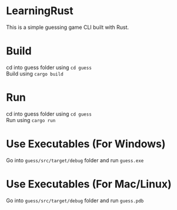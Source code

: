 # LearningRust
This is a simple guessing game CLI built with Rust.  
  
# Build
cd into guess folder using ```cd guess```  
Build using ```cargo build```

# Run
cd into guess folder using ```cd guess```  
Run using ```cargo run```

# Use Executables (For Windows)
Go into ```guess/src/target/debug``` folder and run ```guess.exe```  

# Use Executables (For Mac/Linux)
Go into ```guess/src/target/debug``` folder and run ```guess.pdb```